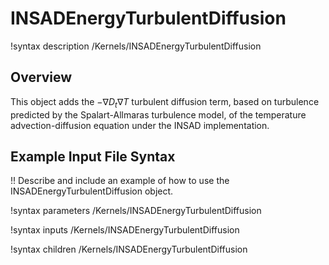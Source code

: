 # INSADEnergyTurbulentDiffusion

!syntax description /Kernels/INSADEnergyTurbulentDiffusion

## Overview

This object adds the $-\nabla D_t \nabla T$ turbulent diffusion term, based on turbulence predicted
by the Spalart-Allmaras turbulence model, of
the temperature advection-diffusion equation under the INSAD implementation.

## Example Input File Syntax

!! Describe and include an example of how to use the INSADEnergyTurbulentDiffusion object.

!syntax parameters /Kernels/INSADEnergyTurbulentDiffusion

!syntax inputs /Kernels/INSADEnergyTurbulentDiffusion

!syntax children /Kernels/INSADEnergyTurbulentDiffusion

